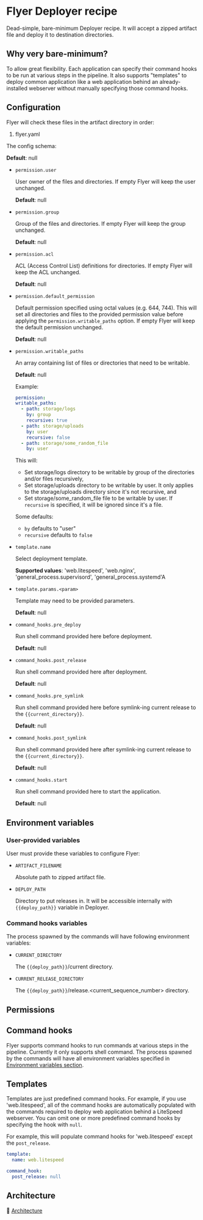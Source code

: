 # Flyer Deployer recipe

Dead-simple, bare-minimum Deployer recipe. It will accept a zipped artifact file and deploy it to destination directories.

## Why very bare-minimum?

To allow great flexibility. Each application can specify their command hooks to be run at various steps in the pipeline. It also supports "templates" to deploy common application like a web application behind an already-installed webserver without manually specifying those command hooks.

## Configuration

Flyer will check these files in the artifact directory in order:

1. flyer.yaml

The config schema:

**Default**: null

- `permission.user`

  User owner of the files and directories. If empty Flyer will keep the user unchanged.

  **Default**: null

- `permission.group`

  Group of the files and directories. If empty Flyer will keep the group unchanged.

  **Default**: null

- `permission.acl`

  ACL (Access Control List) definitions for directories. If empty Flyer will keep the ACL unchanged.

  **Default**: null

- `permission.default_permission`

  Default permission specified using octal values (e.g. 644, 744). This will set all directories and files to the provided permission value before applying the `permission.writable_paths` option. If empty Flyer will keep the default permission unchanged.

  **Default**: null

- `permission.writable_paths`

  An array containing list of files or directories that need to be writable.

  **Default**: null

  Example:

  ```yaml
  permission:
  writable_paths:
    - path: storage/logs
      by: group
      recursive: true
    - path: storage/uploads
      by: user
      recursive: false
    - path: storage/some_random_file
      by: user
  ```

  This will:

  - Set storage/logs directory to be writable by group of the directories and/or files recursively,
  - Set storage/uploads directory to be writable by user. It only applies to the storage/uploads directory since it's not recursive, and
  - Set storage/some_random_file file to be writable by user. If `recursive` is specified, it will be ignored since it's a file.

  Some defaults:

  - `by` defaults to "user"
  - `recursive` defaults to `false`

- `template.name`

  Select deployment template.

  **Supported values**: 'web.litespeed', 'web.nginx', 'general_process.supervisord', 'general_process.systemd'A

- `template.params.<param>`

  Template may need to be provided parameters.

  **Default**: null

- `command_hooks.pre_deploy`

  Run shell command provided here before deployment.

  **Default**: null

- `command_hooks.post_release`

  Run shell command provided here after deployment.

  **Default**: null

- `command_hooks.pre_symlink`

  Run shell command provided here before symlink-ing current release to the `{{current_directory}}`.

  **Default**: null

- `command_hooks.post_symlink`

  Run shell command provided here after symlink-ing current release to the `{{current_directory}}`.

  **Default**: null

- `command_hooks.start`

  Run shell command provided here to start the application.

  **Default**: null

## Environment variables

### User-provided variables

User must provide these variables to configure Flyer:

- `ARTIFACT_FILENAME`

  Absolute path to zipped artifact file.

- `DEPLOY_PATH`

  Directory to put releases in. It will be accessible internally with `{{deploy_path}}` variable in Deployer.

### Command hooks variables

The process spawned by the commands will have following environment variables:

- `CURRENT_DIRECTORY`

  The `{{deploy_path}}`/current directory.

- `CURRENT_RELEASE_DIRECTORY`

  The `{{deploy_path}}`/release.<current_sequence_number> directory.

## Permissions

## Command hooks

Flyer supports command hooks to run commands at various steps in the pipeline. Currently it only supports shell command. The process spawned by the commands will have all environment variables specified in [Environment variables section](#environment-variables).

## Templates

Templates are just predefined command hooks. For example, if you use 'web.litespeed', all of the command hooks are automatically populated with the commands required to deploy web application behind a LiteSpeed webserver. You can omit one or more predefined command hooks by specifying the hook with `null`.

For example, this will populate command hooks for 'web.litespeed' except the `post_release`.

```yaml
template:
  name: web.litespeed

command_hook:
  post_release: null
```

## Architecture

🔗 [Architecture](./docs/architecture.md)
